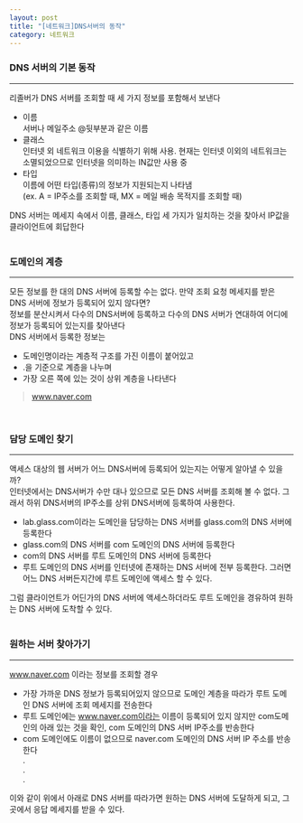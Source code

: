 ```yaml
---
layout: post
title: "[네트워크]DNS서버의 동작"
category: 네트워크
---
```


### DNS 서버의 기본 동작
---
리졸버가 DNS 서버를 조회할 때 세 가지 정보를 포함해서 보낸다   
- 이름   
서버나 메일주소 @뒷부분과 같은 이름   
- 클래스  
인터넷 외 네트워크 이용을 식별하기 위해 사용. 현재는 인터넷 이외의 네트워크는 소멸되었으므로 인터넷을 의미하는 IN값만 사용 중   
- 타입   
이름에 어떤 타입(종류)의 정보가 지원되는지 나타냄   
(ex. A = IP주소를 조회할 때, MX = 메일 배송 목적지를 조회할 때)

DNS 서버는 메세지 속에서 이름, 클래스, 타입 세 가지가 일치하는 것을 찾아서 IP값을 클라이언트에 회답한다   
&nbsp;

### 도메인의 계층
---
모든 정보를 한 대의 DNS 서버에 등록할 수는 없다. 만약 조회 요청 메세지를 받은 DNS 서버에 정보가 등록되어 있지 않다면?   
정보를 분산시켜서 다수의 DNS서버에 등록하고 다수의 DNS 서버가 연대하여 어디에 정보가 등록되어 있는지를 찾아낸다    
DNS 서버에서 등록한 정보는
- 도메인명이라는 계층적 구조를 가진 이름이 붙어있고    
- .을 기준으로 계층을 나누며   
- 가장 오른 쪽에 있는 것이 상위 계층을 나타낸다

>www.naver.com   

&nbsp;

### 담당 도메인 찾기
---
액세스 대상의 웹 서버가 어느 DNS서버에 등록되어 있는지는 어떻게 알아낼 수 있을까?   
인터넷에서는 DNS서버가 수만 대나 있으므로 모든 DNS 서버를 조회해 볼 수 없다. 그래서 하위 DNS서버의 IP주소를 상위 DNS서버에 등록하여 사용한다.   
    
- lab.glass.com이라는 도메인을 담당하는 DNS 서버를 glass.com의 DNS 서버에 등록한다
- glass.com의 DNS 서버를 com 도메인의 DNS 서버에 등록한다
- com의 DNS 서버를 루트 도메인의 DNS 서버에 등록한다   
- 루트 도메인의 DNS 서버를 인터넷에 존재하는 DNS 서버에 전부 등록한다. 그러면 어느 DNS 서버든지간에 루트 도메인에 액세스 할 수 있다.    

그럼 클라이언트가 어딘가의 DNS 서버에 액세스하더라도 루트 도메인을 경유하여 원하는 DNS 서버에 도착할 수 있다.   
&nbsp;

### 원하는 서버 찾아가기
---
www.naver.com 이라는 정보를 조회할 경우   
- 가장 가까운 DNS 정보가 등록되어있지 않으므로 도메인 계층을 따라가 루트 도메인 DNS 서버에 조회 메세지를 전송한다   
- 루트 도메인에는 www.naver.com이라는 이름이 등록되어 있지 않지만 com도메인의 아래 있는 것을 확인, com 도메인의 DNS 서버 IP주소를 반송한다   
- com 도메인에도 이름이 없으므로 naver.com 도메인의 DNS 서버 IP 주소를 반송한다   
.   
.   
.   

이와 같이 위에서 아래로 DNS 서버를 따라가면 원하는 DNS 서버에 도달하게 되고, 그곳에서 응답 메세지를 받을 수 있다.
